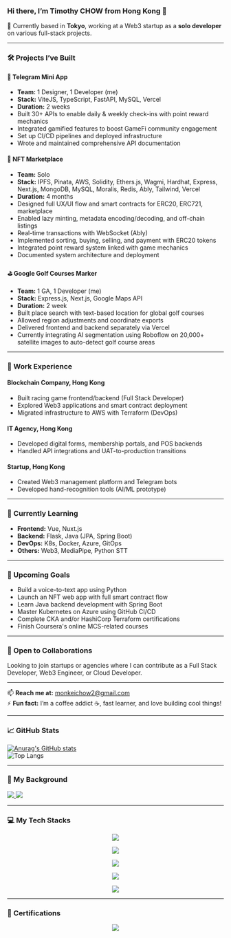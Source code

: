 ### Hi there, I’m Timothy CHOW from Hong Kong 👋

🔭 Currently based in **Tokyo**, working at a Web3 startup as a **solo developer** on various full-stack projects.

---

### 🛠️ Projects I’ve Built

#### 📱 Telegram Mini App  
- **Team:** 1 Designer, 1 Developer (me)  
- **Stack:** ViteJS, TypeScript, FastAPI, MySQL, Vercel  
- **Duration:** 2 weeks  
- Built 30+ APIs to enable daily & weekly check-ins with point reward mechanics  
- Integrated gamified features to boost GameFi community engagement  
- Set up CI/CD pipelines and deployed infrastructure  
- Wrote and maintained comprehensive API documentation  

#### 🛒 NFT Marketplace  
- **Team:** Solo  
- **Stack:** IPFS, Pinata, AWS, Solidity, Ethers.js, Wagmi, Hardhat, Express, Next.js, MongoDB, MySQL, Moralis, Redis, Ably, Tailwind, Vercel  
- **Duration:** 4 months  
- Designed full UX/UI flow and smart contracts for ERC20, ERC721, marketplace  
- Enabled lazy minting, metadata encoding/decoding, and off-chain listings  
- Real-time transactions with WebSocket (Ably)  
- Implemented sorting, buying, selling, and payment with ERC20 tokens  
- Integrated point reward system linked with game mechanics  
- Documented system architecture and deployment  

#### ⛳ Google Golf Courses Marker  
- **Team:** 1 GA, 1 Developer (me)  
- **Stack:** Express.js, Next.js, Google Maps API  
- **Duration:** 2 week  
- Built place search with text-based location for global golf courses  
- Allowed region adjustments and coordinate exports  
- Delivered frontend and backend separately via Vercel  
- Currently integrating AI segmentation using Roboflow on 20,000+ satellite images to auto-detect golf course areas  

---

### 💼 Work Experience

#### Blockchain Company, Hong Kong  
- Built racing game frontend/backend (Full Stack Developer)  
- Explored Web3 applications and smart contract deployment  
- Migrated infrastructure to AWS with Terraform (DevOps)  

#### IT Agency, Hong Kong  
- Developed digital forms, membership portals, and POS backends  
- Handled API integrations and UAT-to-production transitions  

#### Startup, Hong Kong  
- Created Web3 management platform and Telegram bots  
- Developed hand-recognition tools (AI/ML prototype)  

---

### 🌱 Currently Learning  
- **Frontend:** Vue, Nuxt.js  
- **Backend:** Flask, Java (JPA, Spring Boot)  
- **DevOps:** K8s, Docker, Azure, GitOps  
- **Others:** Web3, MediaPipe, Python STT  

---

### 🚀 Upcoming Goals  
- Build a voice-to-text app using Python  
- Launch an NFT web app with full smart contract flow  
- Learn Java backend development with Spring Boot  
- Master Kubernetes on Azure using GitHub CI/CD  
- Complete CKA and/or HashiCorp Terraform certifications  
- Finish Coursera's online MCS-related courses  

---

### 🤝 Open to Collaborations  
Looking to join startups or agencies where I can contribute as a Full Stack Developer, Web3 Engineer, or Cloud Developer.

---

📫 **Reach me at:** [monkeichow2@gmail.com](mailto:monkeichow2@gmail.com)  
⚡ **Fun fact:** I’m a coffee addict ☕, fast learner, and love building cool things!

---

### 📈 GitHub Stats

[![Anurag's GitHub stats](https://github-readme-stats.vercel.app/api?username=javaskrskr&show_icons=true&theme=default#gh-light-mode-only)](https://github.com/anuraghazra/github-readme-stats#gh-light-mode-only)  
![Top Langs](https://github-readme-stats.vercel.app/api/top-langs/?username=javaskrskr&layout=compact&theme=dark)

---

### 🧠 My Background

<p align="">
  <a href="https://www.linkedin.com/in/timothy-chow-javaskrr/">
    <img src="https://skillicons.dev/icons?i=linkedin" />
  </a>
  <a href="https://github.com/javaskrskr">
    <img src="https://skillicons.dev/icons?i=github" />
  </a>
</p>

---

### 💻 My Tech Stacks

<p align="center"><a href="https://skillicons.dev"><img src="https://skillicons.dev/icons?i=html,css,javascript,nodejs,postgres,express,react" /></a></p>
<p align="center"><a href="https://skillicons.dev"><img src="https://skillicons.dev/icons?i=ts,mongodb,nestjs,apollo,graphql,redis,py" /></a></p>
<p align="center"><a href="https://skillicons.dev"><img src="https://skillicons.dev/icons?i=bootstrap,redux,tailwind,vite,babel,webpack,vim" /></a></p>
<p align="center"><a href="https://skillicons.dev"><img src="https://skillicons.dev/icons?i=git,bash,powershell,docker,aws,terraform" /></a></p>
<p align="center"><a href="https://skillicons.dev"><img src="https://skillicons.dev/icons?i=vercel,heroku,postman,netlify,firebase,kubernetes" /></a></p>

---

### 📜 Certifications

<p align="center"><img src="https://skillicons.dev/icons?i=aws" /></p>
